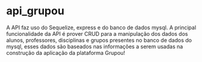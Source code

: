 # api_grupou

A API faz uso do Sequelize, express e do banco de dados mysql. A principal funcionalidade da API é prover CRUD para a manipulação dos dados dos alunos, professores, disciplinas e grupos presentes no banco de dados do mysql, esses dados são baseados nas informações a serem usadas na construção da aplicação da plataforma Grupou!
